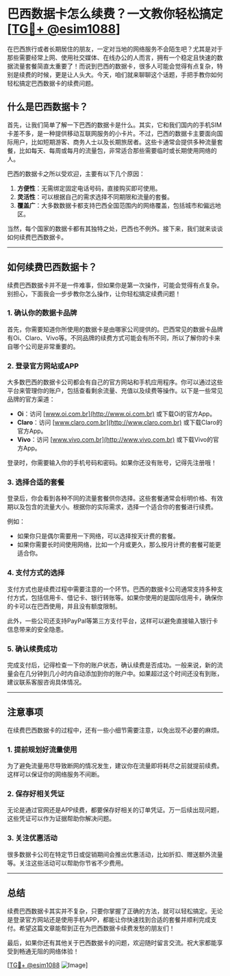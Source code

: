 # 巴西数据卡怎么续费？一文教你轻松搞定[[TG💪+ @esim1088](https://t.me/s/esim1088)]

在巴西旅行或者长期居住的朋友，一定对当地的网络服务不会陌生吧？尤其是对于那些需要经常上网、使用社交媒体、在线办公的人而言，拥有一个稳定且快速的数据流量套餐简直太重要了！而说到巴西的数据卡，很多人可能会觉得有点复杂，特别是续费的时候，更是让人头大。今天，咱们就来聊聊这个话题，手把手教你如何轻松搞定巴西数据卡的续费问题。

## 什么是巴西数据卡？

首先，让我们简单了解一下巴西的数据卡是什么。其实，它和我们国内的手机SIM卡差不多，是一种提供移动互联网服务的小卡片。不过，巴西的数据卡主要面向国际用户，比如短期游客、商务人士以及长期旅居者。这些卡通常会提供多种流量套餐，比如每天、每周或每月的流量包，非常适合那些需要临时或长期使用网络的人。

巴西的数据卡之所以受欢迎，主要有以下几个原因：

1. **方便性**：无需绑定固定电话号码，直接购买即可使用。
2. **灵活性**：可以根据自己的需求选择不同期限和流量的套餐。
3. **覆盖广**：大多数数据卡都支持巴西全国范围内的网络覆盖，包括城市和偏远地区。

当然，每个国家的数据卡都有其独特之处，巴西也不例外。接下来，我们就来谈谈如何续费巴西数据卡。

---

## 如何续费巴西数据卡？

续费巴西数据卡并不是一件难事，但如果你是第一次操作，可能会觉得有点复杂。别担心，下面我会一步步教你怎么操作，让你轻松搞定续费问题！

### 1. 确认你的数据卡品牌

首先，你需要知道你所使用的数据卡是由哪家公司提供的。巴西常见的数据卡品牌有Oi、Claro、Vivo等。不同品牌的续费方式可能会有所不同，所以了解你的卡来自哪个公司是非常重要的。

### 2. 登录官方网站或APP

大多数巴西的数据卡公司都会有自己的官方网站和手机应用程序。你可以通过这些平台来管理你的账户，包括查看剩余流量、充值以及续费等操作。以下是一些常见品牌的官方渠道：

- **Oi**：访问 [www.oi.com.br](http://www.oi.com.br) 或下载Oi的官方App。
- **Claro**：访问 [www.claro.com.br](http://www.claro.com.br) 或下载Claro的官方App。
- **Vivo**：访问 [www.vivo.com.br](http://www.vivo.com.br) 或下载Vivo的官方App。

登录时，你需要输入你的手机号码和密码。如果你还没有账号，记得先注册哦！

### 3. 选择合适的套餐

登录后，你会看到各种不同的流量套餐供你选择。这些套餐通常会标明价格、有效期以及包含的流量大小。根据你的实际需求，选择一个适合你的套餐进行续费。

例如：
- 如果你只是偶尔需要用一下网络，可以选择按天计费的套餐。
- 如果你需要长时间使用网络，比如一个月或更久，那么按月计费的套餐可能更适合你。

### 4. 支付方式的选择

支付方式也是续费过程中需要注意的一个环节。巴西的数据卡公司通常支持多种支付方式，包括信用卡、借记卡、银行转账等。如果你使用的是国际信用卡，确保你的卡可以在巴西使用，并且没有额度限制。

此外，一些公司还支持PayPal等第三方支付平台，这样可以避免直接输入银行卡信息带来的安全隐患。

### 5. 确认续费成功

完成支付后，记得检查一下你的账户状态，确认续费是否成功。一般来说，新的流量会在几分钟到几小时内自动添加到你的账户中。如果超过这个时间还没有到账，建议联系客服咨询具体情况。

---

## 注意事项

在续费巴西数据卡的过程中，还有一些小细节需要注意，以免出现不必要的麻烦。

### 1. 提前规划好流量使用

为了避免流量用尽导致断网的情况发生，建议你在流量即将耗尽之前就提前续费。这样可以保证你的网络服务不间断。

### 2. 保存好相关凭证

无论是通过官网还是APP续费，都要保存好相关的订单凭证。万一后续出现问题，这些凭证可以作为证据帮助你解决问题。

### 3. 关注优惠活动

很多数据卡公司在特定节日或促销期间会推出优惠活动，比如折扣、赠送额外流量等。关注这些活动可以帮助你节省不少费用。

---

## 总结

续费巴西数据卡其实并不复杂，只要你掌握了正确的方法，就可以轻松搞定。无论是登录官方网站还是使用手机APP，都能让你快速找到合适的套餐并顺利完成支付。希望这篇文章能帮到正在为巴西数据卡续费发愁的朋友们！

最后，如果你还有其他关于巴西数据卡的问题，欢迎随时留言交流。祝大家都能享受到畅通无阻的网络体验！

[[TG💪+ @esim1088](https://t.me/s/esim1088) ![Image](https://i.postimg.cc/4NQfJmqS/Snipaste-2025-05-13-00-14-12.png)]